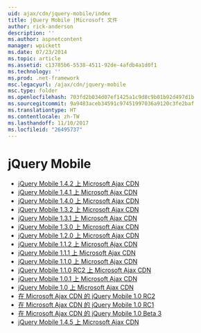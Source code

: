 ```yaml
---
uid: ajax/cdn/jquery-mobile/index
title: jQuery Mobile |Microsoft 文件
author: rick-anderson
description: ''
ms.author: aspnetcontent
manager: wpickett
ms.date: 07/23/2014
ms.topic: article
ms.assetid: c13785b6-5538-4511-92de-4afdb4a1d0f1
ms.technology: ''
ms.prod: .net-framework
msc.legacyurl: /ajax/cdn/jquery-mobile
msc.type: folder
ms.openlocfilehash: 703fd2b034d07ef1425a1c9d8c9b01b92d497d1b
ms.sourcegitcommit: 9a9483aceb34591c97451997036a9120c3fe2baf
ms.translationtype: HT
ms.contentlocale: zh-TW
ms.lasthandoff: 11/10/2017
ms.locfileid: "26495737"
---
```

<a name="jquery-mobile"></a>jQuery Mobile
====================
- [jQuery Mobile 1.4.2 上 Microsoft Ajax CDN](cdnjquerymobile142.md)
- [jQuery Mobile 1.4.1 上 Microsoft Ajax CDN](cdnjquerymobile141.md)
- [jQuery Mobile 1.4.0 上 Microsoft Ajax CDN](cdnjquerymobile140.md)
- [jQuery Mobile 1.3.2 上 Microsoft Ajax CDN](cdnjquerymobile132.md)
- [jQuery Mobile 1.3.1 上 Microsoft Ajax CDN](cdnjquerymobile131.md)
- [jQuery Mobile 1.3.0 上 Microsoft Ajax CDN](cdnjquerymobile130.md)
- [jQuery Mobile 1.2.0 上 Microsoft Ajax CDN](cdnjquerymobile120.md)
- [jQuery Mobile 1.1.2 上 Microsoft Ajax CDN](cdnjquerymobile112.md)
- [jQuery Mobile 1.1.1 上 Microsoft Ajax CDN](cdnjquerymobile111.md)
- [jQuery Mobile 1.1.0 上 Microsoft Ajax CDN](cdnjquerymobile110.md)
- [jQuery Mobile 1.1.0 RC2 上 Microsoft Ajax CDN](cdnjquerymobile110rc2.md)
- [jQuery Mobile 1.0.1 上 Microsoft Ajax CDN](cdnjquerymobile101.md)
- [jQuery Mobile 1.0 上 Microsoft Ajax CDN](cdnjquerymobile10.md)
- [在 Microsoft Ajax CDN 的 jQuery Mobile 1.0 RC2](cdnjquerymobile10rc2.md)
- [在 Microsoft Ajax CDN 的 jQuery Mobile 1.0 RC1](cdnjquerymobile10rc1.md)
- [在 Microsoft Ajax CDN 的 jQuery Mobile 1.0 Beta 3](cdnjquerymobile10b3.md)
- [jQuery Mobile 1.4.5 上 Microsoft Ajax CDN](cdnjquerymobile145.md)

